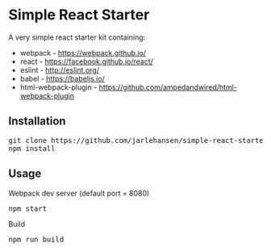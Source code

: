 # Simple React Starter

A very simple react starter kit containing:
* webpack - https://webpack.github.io/
* react - https://facebook.github.io/react/
* eslint - http://eslint.org/
* babel - https://babeljs.io/
* html-webpack-plugin - https://github.com/ampedandwired/html-webpack-plugin

## Installation
<pre>
git clone https://github.com/jarlehansen/simple-react-starter.git <i>project-name</i>
npm install
</pre>

## Usage
Webpack dev server (default port = 8080)
<pre>
npm start
</pre>

Build
<pre>
npm run build
</pre>
